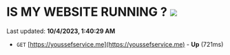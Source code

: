 # IS MY WEBSITE RUNNING ? [![](https://img.shields.io/static/v1?label=Sponsor&message=%E2%9D%A4&logo=GitHub&color=%23fe8e86)](https://github.com/sponsors/<username>)

Last updated: **10/4/2023, 1:40:29 AM**

- `GET` [https://youssefservice.me](https://youssefservice.me) - **Up** (721ms)
